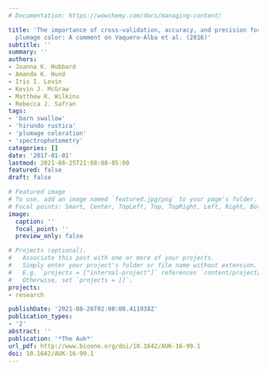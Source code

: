 ```yaml
---
# Documentation: https://wowchemy.com/docs/managing-content/

title: 'The importance of cross-validation, accuracy, and precision for measuring
  plumage color: A comment on Vaquero-Alba et al. (2016)'
subtitle: ''
summary: ''
authors:
- Joanna K. Hubbard
- Amanda K. Hund
- Iris I. Levin
- Kevin J. McGraw
- Matthew R. Wilkins
- Rebecca J. Safran
tags:
- 'barn swallow'
- 'hirundo rustica'
- 'plumage coloration'
- 'spectrophotometry'
categories: []
date: '2017-01-01'
lastmod: 2021-08-25T21:08:08-05:00
featured: false
draft: false

# Featured image
# To use, add an image named `featured.jpg/png` to your page's folder.
# Focal points: Smart, Center, TopLeft, Top, TopRight, Left, Right, BottomLeft, Bottom, BottomRight.
image:
  caption: ''
  focal_point: ''
  preview_only: false

# Projects (optional).
#   Associate this post with one or more of your projects.
#   Simply enter your project's folder or file name without extension.
#   E.g. `projects = ["internal-project"]` references `content/project/deep-learning/index.md`.
#   Otherwise, set `projects = []`.
projects: 
- research

publishDate: '2021-08-26T02:08:08.411938Z'
publication_types:
- '2'
abstract: ''
publication: '*The Auk*'
url_pdf: http://www.bioone.org/doi/10.1642/AUK-16-99.1
doi: 10.1642/AUK-16-99.1
---
```

